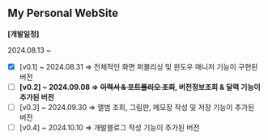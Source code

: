 ## My Personal WebSite

**[개발일정]**

2024.08.13 ~

- [x] [v0.1] ~ 2024.08.31 ⇒ 전체적인 화면 퍼블리싱 및 윈도우 매니저 기능이 구현된 버전
- [ ] **[v0.2] ~ 2024.09.08 ⇒ ~~이력서 & 포트폴리오 조회~~, 버전정보조회 & 달력 기능이 추가된 버전**
- [ ] [v0.3] ~ 2024.09.30 ⇒ 앨범 조회, 그림판, 메모장 작성 및 저장 기능이 추가된 버전
- [ ] [v0.4] ~ 2024.10.10 ⇒ 개발블로그 작성 기능이 추가된 버전
